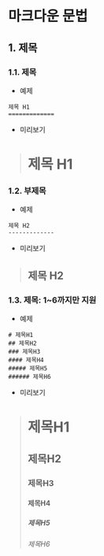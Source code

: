 ﻿# 마크다운 문법

## 1. 제목

### 1.1. 제목
* 예제

```
제목 H1
=============
```

* 미리보기

> 제목 H1
> =============



###  1.2. 부제목
* 예제

```
제목 H2
-------------
```

* 미리보기

> 제목 H2
> -------------



### 1.3. 제목: 1~6까지만 지원
* 예제

```
# 제목H1
## 제목H2
### 제목H3
#### 제목H4
##### 제목H5
###### 제목H6
```

* 미리보기

> # 제목H1
> ## 제목H2
> ### 제목H3
> #### 제목H4
> ##### 제목H5
> ###### 제목H6
